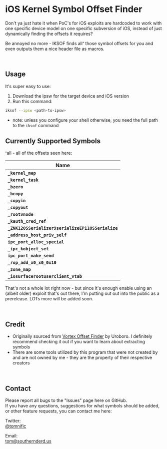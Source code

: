# iOS Kernel Symbol Offset Finder
Don't ya just hate it when PoC's for iOS exploits are hardcoded to work with one specific device model on one specific subversion of iOS, instead of just dynamically finding the offsets it requires? 

Be annoyed no more - IKSOF finds all<sup><sub>*</sub></sup> those symbol offsets for you and even outputs them a nice header file as macros.

<br>

## Usage
It's super easy to use:

1. Download the ipsw for the target device and iOS version
2. Run this command:

```bash
iksof --ipsw <path-to-ipsw>
```
* note: unless you configure your shell otherwise, you need the full path to the `iksof` command

## Currently Supported Symbols
<sup><sub>*</sub></sup>all - all of the offsets seen here:

| Name |
|---|
| **`_kernel_map`** |
| **`_kernel_task`** |
| **`_bzero`** |
| **`_bcopy`** |
| **`_copyin`** |
| **`_copyout`** |
| **`_rootvnode`** |
| **`_kauth_cred_ref`** |
| **`_ZNK12OSSerializer9serializeEP11OSSerialize`** |
| **`_address_host_priv_self`** |
| **`ipc_port_alloc_special`** |
| **`_ipc_kobject_set`** |
| **`ipc_port_make_send`** |
| **`_rop_add_x0_x0_0x10`** |
| **`_zone_map`** |
| **`_iosurfacerootuserclient_vtab`** |

That's not a whole lot right now - but since it's enough enable using an (albeit older) exploit that's out there, I'm putting out out into the public as a prerelease. LOTs more will be added soon.

<br>

## Credit
* Originally sourced from [Vortex Offset Finder](https://gist.github.com/uroboro/84309e91c1f92e873c943e94a00f3de1) by Uroboro. I definitely recommend checking it out if you want to learn about extracting symbols
* There are some tools utilized by this program that were not created by and are not owned by me - they are the property of their respective creators

<br>

## Contact
Please report all bugs to the "Issues" page here on GitHub. <br>
If you have any questions, suggestions for what symbols should be added, or other feature requests, you can contact me here: <br>

Twitter: <br>
[@tomnific](https://www.twitter.com/tomnific "Tom's Twitter") <br>

Email: <br>
[tom@southernderd.us](tom@southernderd.us "Tom's Email") <br>